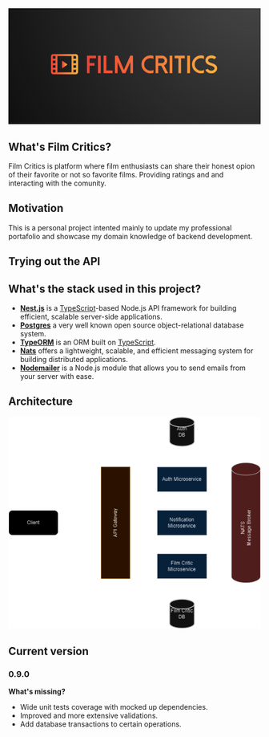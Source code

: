 <div align="center">
  <img src="resourses/film-critics-logo.png" alt="Film Critics Logo">
</div>

## What's Film Critics?

Film Critics is platform where film enthusiasts can share their honest opion of their favorite or not so favorite films. Providing ratings and and interacting with the comunity.

## Motivation

This is a personal project intented mainly to update my professional portafolio and showcase my domain knowledge of backend development.

## Trying out the API

## What's the stack used in this project?

- **[Nest.js](https://nestjs.com/)** is a [TypeScript](https://www.typescriptlang.org/)-based Node.js API framework for building efficient, scalable server-side applications.
- **[Postgres](https://www.postgresql.org/)** a very well known open source object-relational database system.
- **[TypeORM](https://typeorm.io/)** is an ORM built on [TypeScript](https://www.typescriptlang.org/).
- **[Nats](https://nats.io/)** offers a lightweight, scalable, and efficient messaging system for building distributed applications.
- **[Nodemailer](https://nodemailer.com/)** is a Node.js module that allows you to send emails from your server with ease.

## Architecture

<div align="center">
  <img src="resourses/film-critics-architecture.png" alt="Film Critics Architecture">
</div>

## Current version

### 0.9.0

**What's missing?**

- Wide unit tests coverage with mocked up dependencies.
- Improved and more extensive validations.
- Add database transactions to certain operations.
